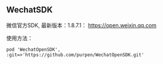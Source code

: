 ## WechatSDK

微信官方SDK, 
最新版本：1.8.7.1： https://open.weixin.qq.com

使用方法：

`pod 'WechatOpenSDK', :git=>'https://github.com/purpen/WechatOpenSDK.git'`
